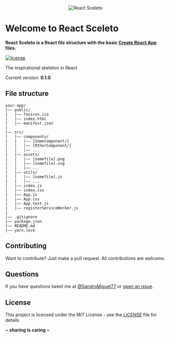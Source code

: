 <p align="center"><img src="http://sandromiguel.com/host/react-sceleto.png" alt="React Sceleto" /></p>

# Welcome to React Sceleto
**React Sceleto is a React file structure with the basic 
[Create React App](https://github.com/facebook/create-react-app) files.**

[![license](https://img.shields.io/badge/License-MIT-blue.svg?style=flat)](LICENSE)

The inspirational skeleton in React

Current version: **0.1.0**

## File structure
```
your-app/
|—— public/
|   |—— favicon.ico
|   |—— index.html
|   |—— manifest.json
|
|—— src/
|   |—— components/
|   |   |—— [SomeComponent/]
|   |   |—— [OtherComponent/]
|   |   |—— ...
|   |—— assets/
|   |   |—— [somefile].png
|   |   |—— [somefile].svg
|   |   |—— ...
|   |—— utils/
|   |   |—— [somefile].js
|   |   |—— ...
|   |—— index.js
|   |—— index.css
|   |—— App.js
|   |—— App.css
|   |—— App.test.js
|   |—— registerServiceWorker.js
|
|—— .gitignore
|—— package.json
|—— README.md
|—— yarn.lock
```

## Contributing
Want to contribute? Just make a pull request. All contributions are welcome.

## Questions
If you have questions tweet me at [@SandroMiguel77](https://twitter.com/SandroMiguel77) or [open an issue](https://github.com/SandroMiguel/cecilia-css/issues/new).

## License
This project is licensed under the MIT License - see the [LICENSE](LICENSE) file for details

**~ sharing is caring ~**
